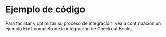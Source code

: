 # Ejemplo de código

Para facilitar y optimizar su proceso de integración, vea a continuación un ejemplo `html` completo de la integración de Checkout Bricks.

<!DOCTYPE html>
<html>
    <head>
        <script src="https://beta-sdk.mercadopago.com/gama/js/v2"></script>
    </head>
    <body>
        <div id="cardPaymentBrick_container"></div>
        <script>
            const mp = new MercadoPago('YOUR_PUBLIC_KEY');
            const bricksBuilder = mp.bricks();
            const renderCardPaymentBrick = async (bricksBuilder) => {
            const settings = {
                    initialization: {
                        amount: 100, //valor do processamento a ser realizado
                        payer: {
                        email: 'test@mail.com',
                    },
                    },
                    style: {
                        theme: 'default' // | 'dark' | 'bootstrap' | 'flat'
                    },
                    callbacks: {
                        onReady: () => {
                        // callback chamado quando o Brick estiver pronto
                        },
                        onSubmit: (cardFormData) => {
                        // callback chamado o usuário clicar no botão de submissão dos dados
                        // ejemplo de envío de los datos recolectados por el Brick a su servidor
                        return new Promise((resolve, reject) => {
                            fetch("/process_payment", {
                                method: "POST",
                                headers: {
                                    "Content-Type": "application/json",
                                },
                                body: JSON.stringify(cardFormData)
                            })
                            .then((response) => {
                                // receber o resultado do pagamento
                                resolve();
                            })
                            .catch((error) => {
                                // lidar com a resposta de erro ao tentar criar o pagamento
                                reject();
                            })
                            });
                        },
                        onError: (error) => {
                        // callback chamado para todos os casos de erro do Brick
                        },
                    },
                };
                window.cardPaymentBrickController = await bricksBuilder.create('cardPayment', 'cardPaymentBrick_container', settings);
            };
            renderCardPaymentBrick(bricksBuilder);
        </script>
    </body>
</html>